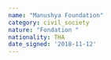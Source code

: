 ```yaml
---
name: "Manushya Foundation"
category: civil_society
nature: "Fondation "
nationality: THA
date_signed: '2018-11-12'
---
```

    